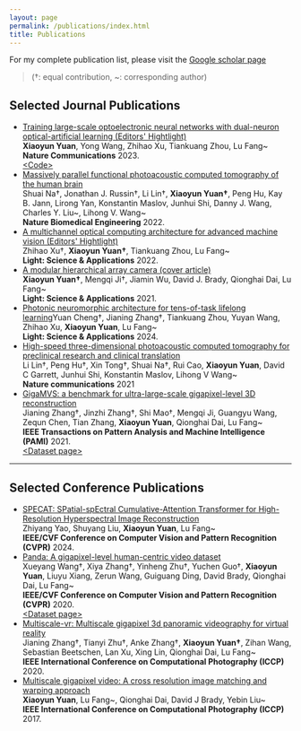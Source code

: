 ```yaml
---
layout: page
permalink: /publications/index.html
title: Publications
---
```


For my complete publication list, please visit the [Google scholar page](https://scholar.google.com/citations?user=MrEV0uwAAAAJ&hl=en)

> (†: equal contribution, ~: corresponding author)

## Selected Journal Publications

- [Training large-scale optoelectronic neural networks with dual-neuron optical-artificial learning (Editors' Hightlight)](https://www.nature.com/articles/s41467-023-42984-y)<br>**Xiaoyun Yuan**, Yong Wang, Zhihao Xu, Tiankuang Zhou, Lu Fang~<br> **Nature Communications** 2023.<br>[\<Code\>](https://github.com/yuanxy92/DANTE)
- [Massively parallel functional photoacoustic computed tomography of the human brain](https://www.nature.com/articles/s41551-021-00735-8)<br>Shuai Na†, Jonathan J. Russin†, Li Lin†, **Xiaoyun Yuan†**, Peng Hu, Kay B. Jann, Lirong Yan, Konstantin Maslov, Junhui Shi, Danny J. Wang, Charles Y. Liu~, Lihong V. Wang~<br> **Nature Biomedical Engineering** 2022.
- [A multichannel optical computing architecture for advanced machine vision (Editors' Hightlight)](https://www.nature.com/articles/s41377-022-00945-y)<br>Zhihao Xu†, **Xiaoyun Yuan†**, Tiankuang Zhou, Lu Fang~<br> **Light: Science & Applications** 2022.
- [A modular hierarchical array camera (cover article)](https://www.nature.com/articles/s41377-021-00485-x)<br>**Xiaoyun Yuan†**, Mengqi Ji†, Jiamin Wu, David J. Brady, Qionghai Dai, Lu Fang~<br> **Light: Science & Applications** 2021.
- [Photonic neuromorphic architecture for tens-of-task lifelong learning](https://www.nature.com/articles/s41377-024-01395-4)Yuan Cheng†, Jianing Zhang†, Tiankuang Zhou, Yuyan Wang, Zhihao Xu, **Xiaoyun Yuan**, Lu Fang~<br> **Light: Science & Applications** 2024.
- [High-speed three-dimensional photoacoustic computed tomography for preclinical research and clinical translation](https://www.nature.com/articles/s41467-021-21232-1)<br>Li Lin†, Peng Hu†, Xin Tong†, Shuai Na†, Rui Cao, **Xiaoyun Yuan**, David C Garrett, Junhui Shi, Konstantin Maslov, Lihong V Wang~<br> **Nature communications** 2021
- [GigaMVS: a benchmark for ultra-large-scale gigapixel-level 3D reconstruction](https://ieeexplore.ieee.org/abstract/document/9547729)<br>Jianing Zhang†, Jinzhi Zhang†, Shi Mao†, Mengqi Ji, Guangyu Wang, Zequn Chen, Tian Zhang, **Xiaoyun Yuan**, Qionghai Dai, Lu Fang~<br> **IEEE Transactions on Pattern Analysis and Machine Intelligence (PAMI)** 2021.<br>[\<Dataset page\>](https://gigavision.cn/data/news?nav=GigaMVS%20RAWDATA&type=nav&t=1731982252980)

---

## Selected Conference Publications

- [SPECAT: SPatial-spEctral Cumulative-Attention Transformer for High-Resolution Hyperspectral Image Reconstruction](https://openaccess.thecvf.com/content/CVPR2024/html/Yao_SPECAT_SPatial-spEctral_Cumulative-Attention_Transformer_for_High-Resolution_Hyperspectral_Image_Reconstruction_CVPR_2024_paper.html)<br>Zhiyang Yao, Shuyang Liu, **Xiaoyun Yuan**, Lu Fang~<br> **IEEE/CVF Conference on Computer Vision and Pattern Recognition (CVPR)** 2024.
- [Panda: A gigapixel-level human-centric video dataset](https://openaccess.thecvf.com/content_CVPR_2020/html/Wang_PANDA_A_Gigapixel-Level_Human-Centric_Video_Dataset_CVPR_2020_paper.html)<br>Xueyang Wang†, Xiya Zhang†, Yinheng Zhu†, Yuchen Guo†, **Xiaoyun Yuan**, Liuyu Xiang, Zerun Wang, Guiguang Ding, David Brady, Qionghai Dai, Lu Fang~<br> **IEEE/CVF Conference on Computer Vision and Pattern Recognition (CVPR)** 2020.<br>[\<Dataset page\>](https://gigavision.cn/data/news?nav=DataSet%20Panda&type=nav&t=1731982080864)
- [Multiscale-vr: Multiscale gigapixel 3d panoramic videography for virtual reality](https://ieeexplore.ieee.org/abstract/document/9105244)<br>Jianing Zhang†, Tianyi Zhu†, Anke Zhang†, **Xiaoyun Yuan†**, Zihan Wang, Sebastian Beetschen, Lan Xu, Xing Lin, Qionghai Dai, Lu Fang~<br> **IEEE International Conference on Computational Photography (ICCP)** 2020.
- [Multiscale gigapixel video: A cross resolution image matching and warping approach](https://ieeexplore.ieee.org/abstract/document/7951481)<br>**Xiaoyun Yuan**, Lu Fang~, Qionghai Dai, David J Brady, Yebin Liu~<br> **IEEE International Conference on Computational Photography (ICCP)** 2017.

<!-- ## Ongoing Project

- Intelligent Communication Systems for Internet of Everything (Supervised by [Prof. Özgür Akan](https://www.eng.cam.ac.uk/profiles/oba21))

To match the ubiquitous connectivity and heterogeneous networking characteristics of the universe, IoE also integrates new IoXs into its framework. **Internet of Nano Things (IoNT)**, for example, is poised to increase the resolution of cyber-physical interfaces and bring connectivity into uncharted territories, e.g., inside the human body, with the networks of smart biological agents. **Internet of People and Senses (IoPS)**, as another example, refers to the conceptual transfer of information and even skills between humans besides the nonverbal communication of senses, e.g., olfaction and gustation. We aim to design and implement new intelligent communication techniques for the **Internet of Everything**.

<br>

--- -->

<!-- ## Degree Thesis

- [Hybrid Detection Mechanism for Spoofing Attacks in Bluetooth Low Energy Networks](https://caihanlin.com/mypaper/thesis/UG-thesis.pdf)<br>**Hanlin Cai** (Advisor: Zhezhuang Xu). **Best Bachelor Thesis Award** (Top 1/300).<br>Proposal paper has been accepted by AAAI 2024<br>Expect to submit a long paper to KDD 2024.

- [Industrial Inspection System based on Intelligent IoT and Bionic Quadruped Robot](https://caihanlin.com/mypaper/thesis/IP-report.pdf)<br>**Hanlin Cai** (Advisor: Zhezhuang Xu, Yuxiong Xia). Junior-year Intern Program.<br>Industrial Placement at China Huading Tech and IIoT Lab<br>

  <br>

---

## Early Project

- [Proposal: Securing Billion Bluetooth Devices leveraging Learning-based Techniques](https://ojs.aaai.org/index.php/AAAI/article/view/30544)<br>*Final year project (FYP).*<br>**Hanlin Cai** (Advisors: Zhezhuang Xu, Tozammel Hossain)<br>The 38th Annual AAAI Conference on Artificial Intelligence (AAAI 2024), Undergraduate Consortium.<br>Vancouver, Canada. February, 2024.

- Optimizing Traffic Sign Detection System Using Deep Residual Neural Networks Combined with Analytic Hierarchy Process Model<br>*Junior-year course design.*<br>**Hanlin Cai**, Zheng Li, Jiaqi Hu, Wei Hong Lim, Sew Sun Tiang, Mastaneh Mokayef, Chin Hong Wong<br>The 28th International Conference on Artificial Life and Robotics.<br>Beppu, Japan. February, 2023.<br>Recommended for expanding publication in the Journal of Advances in Artificial Life Robotics (EI Compendex).

- An IoT Garbage Monitoring System for Effective Garbage Management<br>*First-year course design.*<br>**Hanlin Cai**, Jiaqi Hu, Zheng Li, Wei Hong Lim, Mastaneh Mokayef, Chin Hong Wong<br>The 4th International Conference on Computer Engineering, Network and Intelligent Multimedia<br>Surabaya, Indonesia. November, 2022 (EI Compendex).<br>

  <br> -->
